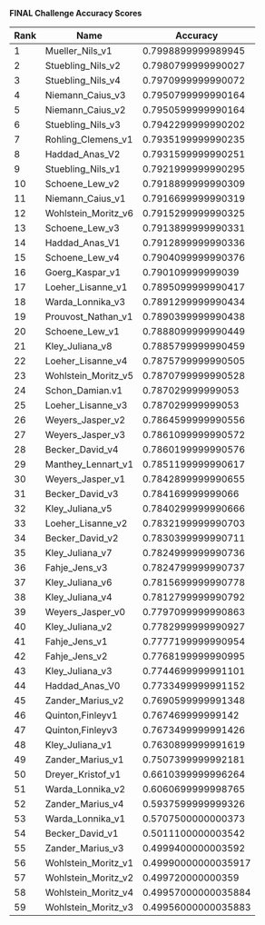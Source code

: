 **FINAL Challenge Accuracy Scores**



|Rank|Name|Accuracy|
|----|-----|---|
|1|Mueller_Nils_v1|0.7998899999989945|
|2|Stuebling_Nils_v2|0.7980799999990027|
|3|Stuebling_Nils_v4|0.7970999999990072|
|4|Niemann_Caius_v3|0.7950799999990164|
|5|Niemann_Caius_v2|0.7950599999990164|
|6|Stuebling_Nils_v3|0.7942299999990202|
|7|Rohling_Clemens_v1|0.7935199999990235|
|8|Haddad_Anas_V2|0.7931599999990251|
|9|Stuebling_Nils_v1|0.7921999999990295|
|10|Schoene_Lew_v2|0.7918899999990309|
|11|Niemann_Caius_v1|0.7916699999990319|
|12|Wohlstein_Moritz_v6|0.7915299999990325|
|13|Schoene_Lew_v3|0.7913899999990331|
|14|Haddad_Anas_V1|0.7912899999990336|
|15|Schoene_Lew_v4|0.7904099999990376|
|16|Goerg_Kaspar_v1|0.790109999999039|
|17|Loeher_Lisanne_v1|0.7895099999990417|
|18|Warda_Lonnika_v3|0.7891299999990434|
|19|Prouvost_Nathan_v1|0.7890399999990438|
|20|Schoene_Lew_v1|0.7888099999990449|
|21|Kley_Juliana_v8|0.7885799999990459|
|22|Loeher_Lisanne_v4|0.7875799999990505|
|23|Wohlstein_Moritz_v5|0.7870799999990528|
|24|Schon_Damian.v1|0.787029999999053|
|25|Loeher_Lisanne_v3|0.787029999999053|
|26|Weyers_Jasper_v2|0.7864599999990556|
|27|Weyers_Jasper_v3|0.7861099999990572|
|28|Becker_David_v4|0.7860199999990576|
|29|Manthey_Lennart_v1|0.7851199999990617|
|30|Weyers_Jasper_v1|0.7842899999990655|
|31|Becker_David_v3|0.784169999999066|
|32|Kley_Juliana_v5|0.7840299999990666|
|33|Loeher_Lisanne_v2|0.7832199999990703|
|34|Becker_David_v2|0.7830399999990711|
|35|Kley_Juliana_v7|0.7824999999990736|
|36|Fahje_Jens_v3|0.7824799999990737|
|37|Kley_Juliana_v6|0.7815699999990778|
|38|Kley_Juliana_v4|0.7812799999990792|
|39|Weyers_Jasper_v0|0.7797099999990863|
|40|Kley_Juliana_v2|0.7782999999990927|
|41|Fahje_Jens_v1|0.7777199999990954|
|42|Fahje_Jens_v2|0.7768199999990995|
|43|Kley_Juliana_v3|0.7744699999991101|
|44|Haddad_Anas_V0|0.7733499999991152|
|45|Zander_Marius_v2|0.7690599999991348|
|46|Quinton,Finleyv1|0.767469999999142|
|47|Quinton,Finleyv3|0.7673499999991426|
|48|Kley_Juliana_v1|0.7630899999991619|
|49|Zander_Marius_v1|0.7507399999992181|
|50|Dreyer_Kristof_v1|0.6610399999996264|
|51|Warda_Lonnika_v2|0.6060699999998765|
|52|Zander_Marius_v4|0.5937599999999326|
|53|Warda_Lonnika_v1|0.5707500000000373|
|54|Becker_David_v1|0.5011100000003542|
|55|Zander_Marius_v3|0.4999400000003592|
|56|Wohlstein_Moritz_v1|0.49990000000035917|
|57|Wohlstein_Moritz_v2|0.499720000000359|
|58|Wohlstein_Moritz_v4|0.49957000000035884|
|59|Wohlstein_Moritz_v3|0.49956000000035883|
